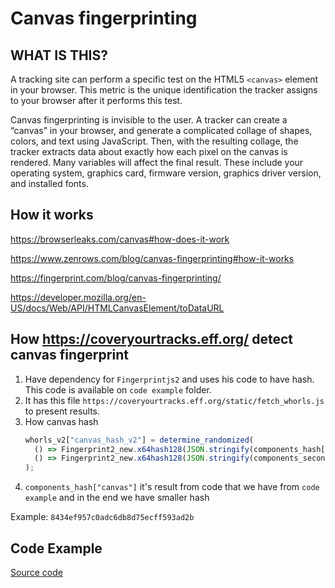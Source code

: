 # Canvas fingerprinting

## WHAT IS THIS?

A tracking site can perform a specific test on the HTML5 `<canvas>` element in your browser. This metric is the unique identification the tracker assigns to your browser after it performs this test.

Canvas fingerprinting is invisible to the user. A tracker can create a “canvas” in your browser, and generate a complicated collage of shapes, colors, and text using JavaScript. Then, with the resulting collage, the tracker extracts data about exactly how each pixel on the canvas is rendered. Many variables will affect the final result. These include your operating system, graphics card, firmware version, graphics driver version, and installed fonts.

## How it works

https://browserleaks.com/canvas#how-does-it-work

https://www.zenrows.com/blog/canvas-fingerprinting#how-it-works

https://fingerprint.com/blog/canvas-fingerprinting/

https://developer.mozilla.org/en-US/docs/Web/API/HTMLCanvasElement/toDataURL

## How https://coveryourtracks.eff.org/ detect canvas fingerprint

1. Have dependency for `Fingerprintjs2` and uses his code to have hash. This code is available on `code example` folder.
2. It has this file `https://coveryourtracks.eff.org/static/fetch_whorls.js` to present results.
3. How canvas hash
   ```js
   whorls_v2["canvas_hash_v2"] = determine_randomized(
     () => Fingerprint2_new.x64hash128(JSON.stringify(components_hash["canvas"]), 31),
     () => Fingerprint2_new.x64hash128(JSON.stringify(components_second_run_hash["canvas"]), 31),
   );
   ```
4. `components_hash["canvas"]` it's result from code that we have from `code example` and in the end we have smaller hash

Example: `8434ef957c0adc6db8d75ecff593ad2b`

## Code Example

<a href="./canvas_example/index.html">Source code</a>
